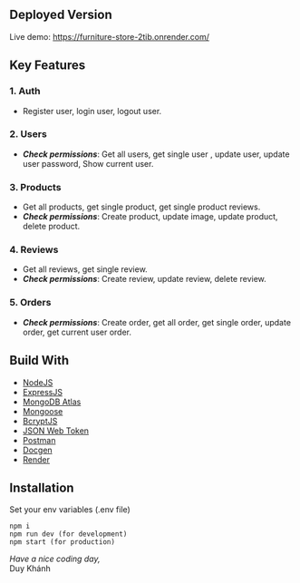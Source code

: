 ## Deployed Version

Live demo: https://furniture-store-2tib.onrender.com/

## Key Features

### 1. Auth

- Register user, login user, logout user.

### 2. Users

- **_Check permissions_**: Get all users, get single user , update user, update user password, Show current user.

### 3. Products

- Get all products, get single product, get single product reviews.
- **_Check permissions_**: Create product, update image, update product, delete product.

### 4. Reviews

- Get all reviews, get single review.
- **_Check permissions_**: Create review, update review, delete review.

### 5. Orders

- **_Check permissions_**: Create order, get all order, get single order, update order, get current user order.

## Build With

- [NodeJS](https://nodejs.org/en/)
- [ExpressJS](http://expressjs.com/)
- [MongoDB Atlas](https://www.mongodb.com/atlas/database/)
- [Mongoose](https://mongoosejs.com/)
- [BcryptJS](https://www.npmjs.com/package/bcryptjs)
- [JSON Web Token](https://jwt.io/)
- [Postman](https://www.postman.com/)
- [Docgen](https://github.com/thedevsaddam/docgen/)
- [Render](https://render.com/)

## Installation

Set your env variables (.env file)

```command
npm i
npm run dev (for development)
npm start (for production)
```

_Have a nice coding day,_
</br>
Duy Khánh
